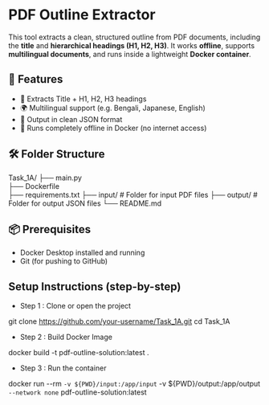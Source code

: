 # PDF Outline Extractor

This tool extracts a clean, structured outline from PDF documents, including the **title** and **hierarchical headings (H1, H2, H3)**. It works **offline**, supports **multilingual documents**, and runs inside a lightweight **Docker container**.

## 🚀 Features

- 📑 Extracts Title + H1, H2, H3 headings
- 🌍 Multilingual support (e.g. Bengali, Japanese, English)
- 🧾 Output in clean JSON format
- 🐳 Runs completely offline in Docker (no internet access)

## 🛠 Folder Structure

Task_1A/
├── main.py          
├── Dockerfile       
├── requirements.txt 
├── input/          # Folder for input PDF files
├── output/         # Folder for output JSON files
└── README.md       

## 📦 Prerequisites

- Docker Desktop installed and running
- Git (for pushing to GitHub)

## Setup Instructions (step-by-step)

- Step 1 : Clone or open the project

git clone https://github.com/your-username/Task_1A.git
cd Task_1A

- Step 2 : Build Docker Image

docker build -t pdf-outline-solution:latest .

- Step 3 : Run the container

docker run --rm `
  -v ${PWD}/input:/app/input `
  -v ${PWD}/output:/app/output `
  --network none `
  pdf-outline-solution:latest




